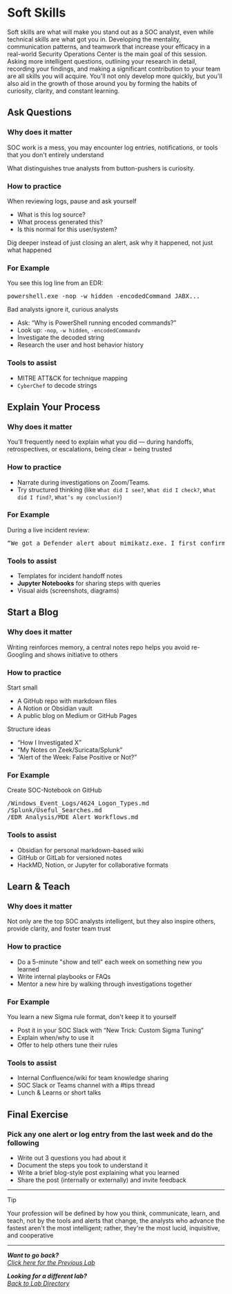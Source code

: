 # Soft Skills
Soft skills are what will make you stand out as a SOC analyst, even while technical skills are what got you in. Developing the mentality, communication patterns, and teamwork that increase your efficacy in a real-world Security Operations Center is the main goal of this session. Asking more intelligent questions, outlining your research in detail, recording your findings, and making a significant contribution to your team are all skills you will acquire. You'll not only develop more quickly, but you'll also aid in the growth of those around you by forming the habits of curiosity, clarity, and constant learning.

## Ask Questions
### Why does it matter
SOC work is a mess, you may encounter log entries, notifications, or tools that you don't entirely understand

What distinguishes true analysts from button-pushers is curiosity.

### How to practice
When reviewing logs, pause and ask yourself
- What is this log source?
- What process generated this?
- Is this normal for this user/system?

Dig deeper instead of just closing an alert, ask why it happened, not just what happened

### For Example
You see this log line from an EDR:
<pre>powershell.exe -nop -w hidden -encodedCommand JABX...</pre>
Bad analysts ignore it, curious analysts
- Ask: “Why is PowerShell running encoded commands?”
- Look up: `-nop`, `-w hidden`, `-encodedCommandv`
- Investigate the decoded string
- Research the user and host behavior history

### Tools to assist
- MITRE ATT&CK for technique mapping
- `CyberChef` to decode strings



## Explain Your Process
### Why does it matter
You’ll frequently need to explain what you did — during handoffs, retrospectives, or escalations, being clear = being trusted

### How to practice
- Narrate during investigations on Zoom/Teams.
- Try structured thinking (like `What did I see?`, `What did I check?`, `What did I find?`, `What’s my conclusion?`)

### For Example
During a live incident review:
<pre>“We got a Defender alert about mimikatz.exe. I first confirmed the hash and PID from the EDR. I then checked network logs for lateral movement and found suspicious SMB traffic. I flagged the host for containment and started timeline analysis.”</pre>

### Tools to assist
- Templates for incident handoff notes
- **Jupyter Notebooks** for sharing steps with queries
- Visual aids (screenshots, diagrams)



## Start a Blog
### Why does it matter
Writing reinforces memory, a central notes repo helps you avoid re-Googling and shows initiative to others

### How to practice
Start small
- A GitHub repo with markdown files
- A Notion or Obsidian vault
- A public blog on Medium or GitHub Pages

Structure ideas
- “How I Investigated X”
- “My Notes on Zeek/Suricata/Splunk”
- “Alert of the Week: False Positive or Not?”

### For Example
Create SOC-Notebook on GitHub
<pre>/Windows_Event_Logs/4624_Logon_Types.md
/Splunk/Useful_Searches.md
/EDR_Analysis/MDE_Alert_Workflows.md</pre>

### Tools to assist
- Obsidian for personal markdown-based wiki
- GitHub or GitLab for versioned notes
- HackMD, Notion, or Jupyter for collaborative formats


## Learn & Teach
### Why does it matter
Not only are the top SOC analysts intelligent, but they also inspire others, provide clarity, and foster team trust

### How to practice
- Do a 5-minute "show and tell" each week on something new you learned
- Write internal playbooks or FAQs
- Mentor a new hire by walking through investigations together

### For Example
You learn a new Sigma rule format, don't keep it to yourself
- Post it in your SOC Slack with “New Trick: Custom Sigma Tuning”
- Explain when/why to use it
- Offer to help others tune their rules

### Tools to assist
- Internal Confluence/wiki for team knowledge sharing
- SOC Slack or Teams channel with a #tips thread
- Lunch & Learns or short talks



## Final Exercise 
### Pick any one alert or log entry from the last week and do the following
- Write out 3 questions you had about it
- Document the steps you took to understand it
- Write a brief blog-style post explaining what you learned
- Share the post (internally or externally) and invite feedback

---
>[!TIP]
>
>Your profession will be defined by how you think, communicate, learn, and teach, not by the tools and alerts that change, the analysts who advance the fastest aren't the most intelligent; rather, they're the most lucid, inquisitive, and cooperative


***
<b><i>Want to go back?</b>
</br>
[Click here for the Previous Lab](/courseFiles/Lab_09-documentationAndCaseNotes/documentationAndCaseNotes.md)

<b><i>Looking for a different lab? </b></br>[Back to Lab Directory](/coursenavigation.md)</i>
